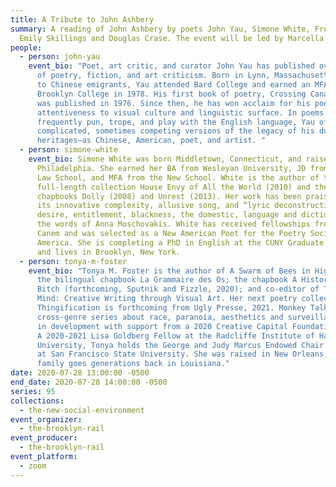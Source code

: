```yaml
---
title: A Tribute to John Ashbery
summary: A reading of John Ashbery by poets John Yau, Simone White, Fred Moten,
  Emily Skillings and Douglas Crase. The event will be led by Marcella Durand.
people:
  - person: john-yau
    event_bio: "Poet, art critic, and curator John Yau has published over 50 books
      of poetry, fiction, and art criticism. Born in Lynn, Massachusetts in 1950
      to Chinese emigrants, Yau attended Bard College and earned an MFA from
      Brooklyn College in 1978. His first book of poetry, Crossing Canal Street,
      was published in 1976. Since then, he has won acclaim for his poetry’s
      attentiveness to visual culture and linguistic surface. In poems that
      frequently pun, trope, and play with the English language, Yau offers
      complicated, sometimes competing versions of the legacy of his dual
      heritages—as Chinese, American, poet, and artist. "
  - person: simone-white
    event_bio: Simone White was born Middletown, Connecticut, and raised in
      Philadelphia. She earned her BA from Wesleyan University, JD from Harvard
      Law School, and MFA from the New School. White is the author of the
      full-length collection House Envy of All the World (2010) and the
      chapbooks Dolly (2008) and Unrest (2013). Her work has been praised for
      its innovative complexity, allusive song, and “lyric deconstruction of
      desire, entitlement, blackness, the domestic, language and diction,” in
      the words of Anna Moschovakis. White has received fellowships from Cave
      Canem and was selected as a New American Poet for the Poetry Society of
      America. She is completing a PhD in English at the CUNY Graduate Center
      and lives in Brooklyn, New York.
  - person: tonya-m-foster
    event_bio: "Tonya M. Foster is the author of A Swarm of Bees in High Court, and
      the bilingual chapbook La Grammaire des Os; the chapbook A History of the
      Bitch (forthcoming, Sputnik and Fizzle, 2020); and co-editor of Third
      Mind: Creative Writing through Visual Art. Her next poetry collection,
      Thingification is forthcoming from Ugly Presse, 2021. Monkey Talk, a
      cross-genre series about race, paranoia, aesthetics and surveillance, is
      in development with support from a 2020 Creative Capital Foundation grant.
      A 2020-2021 Lisa Goldberg Fellow at the Radcliffe Institute of Harvard
      University, Tonya holds the George and Judy Marcus Endowed Chair in Poetry
      at San Francisco State University. She was raised in New Orleans, and her
      family goes generations back in Louisiana."
date: 2020-07-28 13:00:00 -0500
end_date: 2020-07-28 14:00:00 -0500
series: 95
collections:
  - the-new-social-environment
event_organizer:
  - the-brooklyn-rail
event_producer:
  - the-brooklyn-rail
event_platform:
  - zoom
---
```

